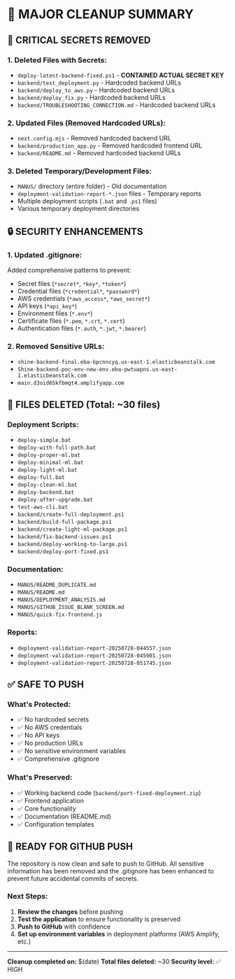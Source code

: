 # 🧹 MAJOR CLEANUP SUMMARY

## 🚨 **CRITICAL SECRETS REMOVED**

### **1. Deleted Files with Secrets:**
- `deploy-latest-backend-fixed.ps1` - **CONTAINED ACTUAL SECRET KEY**
- `backend/test_deployment.py` - Hardcoded backend URLs
- `backend/deploy_to_aws.py` - Hardcoded backend URLs
- `backend/deploy_fix.py` - Hardcoded backend URLs
- `backend/TROUBLESHOOTING_CONNECTION.md` - Hardcoded backend URLs

### **2. Updated Files (Removed Hardcoded URLs):**
- `next.config.mjs` - Removed hardcoded backend URL
- `backend/production_app.py` - Removed hardcoded frontend URL
- `backend/README.md` - Removed hardcoded backend URLs

### **3. Deleted Temporary/Development Files:**
- `MANUS/` directory (entire folder) - Old documentation
- `deployment-validation-report-*.json` files - Temporary reports
- Multiple deployment scripts (`.bat` and `.ps1` files)
- Various temporary deployment directories

## 🔒 **SECURITY ENHANCEMENTS**

### **1. Updated .gitignore:**
Added comprehensive patterns to prevent:
- Secret files (`*secret*`, `*key*`, `*token*`)
- Credential files (`*credential*`, `*password*`)
- AWS credentials (`*aws_access*`, `*aws_secret*`)
- API keys (`*api_key*`)
- Environment files (`*.env*`)
- Certificate files (`*.pem`, `*.crt`, `*.cert`)
- Authentication files (`*.auth`, `*.jwt`, `*.bearer`)

### **2. Removed Sensitive URLs:**
- `shine-backend-final.eba-bpcnncyq.us-east-1.elasticbeanstalk.com`
- `Shine-backend-poc-env-new-env.eba-pwtuapns.us-east-1.elasticbeanstalk.com`
- `main.d3oid65kfbmqt4.amplifyapp.com`

## 📁 **FILES DELETED (Total: ~30 files)**

### **Deployment Scripts:**
- `deploy-simple.bat`
- `deploy-with-full-path.bat`
- `deploy-proper-ml.bat`
- `deploy-minimal-ml.bat`
- `deploy-light-ml.bat`
- `deploy-full.bat`
- `deploy-clean-ml.bat`
- `deploy-backend.bat`
- `deploy-after-upgrade.bat`
- `test-aws-cli.bat`
- `backend/create-full-deployment.ps1`
- `backend/build-full-package.ps1`
- `backend/create-light-ml-package.ps1`
- `backend/fix-backend-issues.ps1`
- `backend/deploy-working-to-large.ps1`
- `backend/deploy-port-fixed.ps1`

### **Documentation:**
- `MANUS/README_DUPLICATE.md`
- `MANUS/README.md`
- `MANUS/DEPLOYMENT_ANALYSIS.md`
- `MANUS/GITHUB_ISSUE_BLANK_SCREEN.md`
- `MANUS/quick-fix-frontend.js`

### **Reports:**
- `deployment-validation-report-20250728-044557.json`
- `deployment-validation-report-20250728-045901.json`
- `deployment-validation-report-20250728-051745.json`

## ✅ **SAFE TO PUSH**

### **What's Protected:**
- ✅ No hardcoded secrets
- ✅ No AWS credentials
- ✅ No API keys
- ✅ No production URLs
- ✅ No sensitive environment variables
- ✅ Comprehensive .gitignore

### **What's Preserved:**
- ✅ Working backend code (`backend/port-fixed-deployment.zip`)
- ✅ Frontend application
- ✅ Core functionality
- ✅ Documentation (README.md)
- ✅ Configuration templates

## 🚀 **READY FOR GITHUB PUSH**

The repository is now clean and safe to push to GitHub. All sensitive information has been removed and the .gitignore has been enhanced to prevent future accidental commits of secrets.

### **Next Steps:**
1. **Review the changes** before pushing
2. **Test the application** to ensure functionality is preserved
3. **Push to GitHub** with confidence
4. **Set up environment variables** in deployment platforms (AWS Amplify, etc.)

---
**Cleanup completed on:** $(date)
**Total files deleted:** ~30
**Security level:** ✅ HIGH 